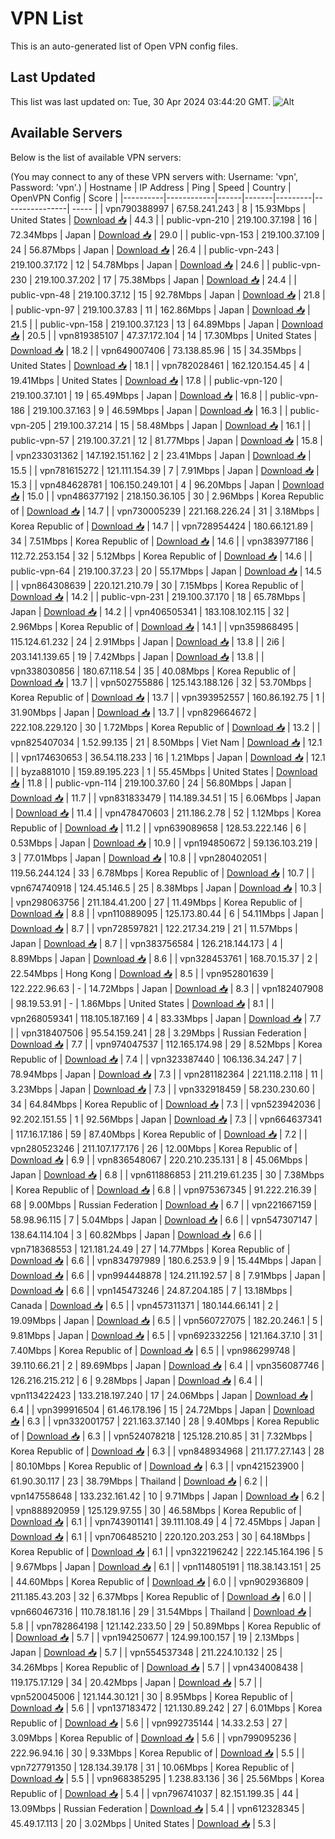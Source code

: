 # VPN List

This is an auto-generated list of Open VPN config files.

## Last Updated

This list was last updated on: Tue, 30 Apr 2024 03:44:20 GMT.
![Alt](https://repobeats.axiom.co/api/embed/186b98318ef1479477931607c1ad7d823f12451f.svg "Repobeats analytics image")

## Available Servers

Below is the list of available VPN servers:

(You may connect to any of these VPN servers with: Username: 'vpn', Password: 'vpn'.)
| Hostname | IP Address | Ping | Speed | Country | OpenVPN Config | Score |
|----------|------------|------|-------|---------|----------------| ----- |
| vpn790388997 | 67.58.241.243 | 8 | 15.93Mbps | United States | [Download 📥](./configs/server_0_US.ovpn) | 44.3 |
| public-vpn-210 | 219.100.37.198 | 16 | 72.34Mbps | Japan | [Download 📥](./configs/server_1_JP.ovpn) | 29.0 |
| public-vpn-153 | 219.100.37.109 | 24 | 56.87Mbps | Japan | [Download 📥](./configs/server_2_JP.ovpn) | 26.4 |
| public-vpn-243 | 219.100.37.172 | 12 | 54.78Mbps | Japan | [Download 📥](./configs/server_3_JP.ovpn) | 24.6 |
| public-vpn-230 | 219.100.37.202 | 17 | 75.38Mbps | Japan | [Download 📥](./configs/server_4_JP.ovpn) | 24.4 |
| public-vpn-48 | 219.100.37.12 | 15 | 92.78Mbps | Japan | [Download 📥](./configs/server_5_JP.ovpn) | 21.8 |
| public-vpn-97 | 219.100.37.83 | 11 | 162.86Mbps | Japan | [Download 📥](./configs/server_6_JP.ovpn) | 21.5 |
| public-vpn-158 | 219.100.37.123 | 13 | 64.89Mbps | Japan | [Download 📥](./configs/server_7_JP.ovpn) | 20.5 |
| vpn819385107 | 47.37.172.104 | 14 | 17.30Mbps | United States | [Download 📥](./configs/server_8_US.ovpn) | 18.2 |
| vpn649007406 | 73.138.85.96 | 15 | 34.35Mbps | United States | [Download 📥](./configs/server_9_US.ovpn) | 18.1 |
| vpn782028461 | 162.120.154.45 | 4 | 19.41Mbps | United States | [Download 📥](./configs/server_10_US.ovpn) | 17.8 |
| public-vpn-120 | 219.100.37.101 | 19 | 65.49Mbps | Japan | [Download 📥](./configs/server_11_JP.ovpn) | 16.8 |
| public-vpn-186 | 219.100.37.163 | 9 | 46.59Mbps | Japan | [Download 📥](./configs/server_12_JP.ovpn) | 16.3 |
| public-vpn-205 | 219.100.37.214 | 15 | 58.48Mbps | Japan | [Download 📥](./configs/server_13_JP.ovpn) | 16.1 |
| public-vpn-57 | 219.100.37.21 | 12 | 81.77Mbps | Japan | [Download 📥](./configs/server_14_JP.ovpn) | 15.8 |
| vpn233031362 | 147.192.151.162 | 2 | 23.41Mbps | Japan | [Download 📥](./configs/server_15_JP.ovpn) | 15.5 |
| vpn781615272 | 121.111.154.39 | 7 | 7.91Mbps | Japan | [Download 📥](./configs/server_16_JP.ovpn) | 15.3 |
| vpn484628781 | 106.150.249.101 | 4 | 96.20Mbps | Japan | [Download 📥](./configs/server_17_JP.ovpn) | 15.0 |
| vpn486377192 | 218.150.36.105 | 30 | 2.96Mbps | Korea Republic of | [Download 📥](./configs/server_18_KR.ovpn) | 14.7 |
| vpn730005239 | 221.168.226.24 | 31 | 3.18Mbps | Korea Republic of | [Download 📥](./configs/server_19_KR.ovpn) | 14.7 |
| vpn728954424 | 180.66.121.89 | 34 | 7.51Mbps | Korea Republic of | [Download 📥](./configs/server_20_KR.ovpn) | 14.6 |
| vpn383977186 | 112.72.253.154 | 32 | 5.12Mbps | Korea Republic of | [Download 📥](./configs/server_21_KR.ovpn) | 14.6 |
| public-vpn-64 | 219.100.37.23 | 20 | 55.17Mbps | Japan | [Download 📥](./configs/server_22_JP.ovpn) | 14.5 |
| vpn864308639 | 220.121.210.79 | 30 | 7.15Mbps | Korea Republic of | [Download 📥](./configs/server_23_KR.ovpn) | 14.2 |
| public-vpn-231 | 219.100.37.170 | 18 | 65.78Mbps | Japan | [Download 📥](./configs/server_24_JP.ovpn) | 14.2 |
| vpn406505341 | 183.108.102.115 | 32 | 2.96Mbps | Korea Republic of | [Download 📥](./configs/server_25_KR.ovpn) | 14.1 |
| vpn359868495 | 115.124.61.232 | 24 | 2.91Mbps | Japan | [Download 📥](./configs/server_26_JP.ovpn) | 13.8 |
| 2i6 | 203.141.139.65 | 19 | 7.42Mbps | Japan | [Download 📥](./configs/server_27_JP.ovpn) | 13.8 |
| vpn338030856 | 180.67.118.54 | 35 | 40.08Mbps | Korea Republic of | [Download 📥](./configs/server_28_KR.ovpn) | 13.7 |
| vpn502755886 | 125.143.188.126 | 32 | 53.70Mbps | Korea Republic of | [Download 📥](./configs/server_29_KR.ovpn) | 13.7 |
| vpn393952557 | 160.86.192.75 | 1 | 31.90Mbps | Japan | [Download 📥](./configs/server_30_JP.ovpn) | 13.7 |
| vpn829664672 | 222.108.229.120 | 30 | 1.72Mbps | Korea Republic of | [Download 📥](./configs/server_31_KR.ovpn) | 13.2 |
| vpn825407034 | 1.52.99.135 | 21 | 8.50Mbps | Viet Nam | [Download 📥](./configs/server_32_VN.ovpn) | 12.1 |
| vpn174630653 | 36.54.118.233 | 16 | 1.21Mbps | Japan | [Download 📥](./configs/server_33_JP.ovpn) | 12.1 |
| byza881010 | 159.89.195.223 | 1 | 55.45Mbps | United States | [Download 📥](./configs/server_34_US.ovpn) | 11.8 |
| public-vpn-114 | 219.100.37.60 | 24 | 56.80Mbps | Japan | [Download 📥](./configs/server_35_JP.ovpn) | 11.7 |
| vpn831833479 | 114.189.34.51 | 15 | 6.06Mbps | Japan | [Download 📥](./configs/server_36_JP.ovpn) | 11.4 |
| vpn478470603 | 211.186.2.78 | 52 | 1.12Mbps | Korea Republic of | [Download 📥](./configs/server_37_KR.ovpn) | 11.2 |
| vpn639089658 | 128.53.222.146 | 6 | 0.53Mbps | Japan | [Download 📥](./configs/server_38_JP.ovpn) | 10.9 |
| vpn194850672 | 59.136.103.219 | 3 | 77.01Mbps | Japan | [Download 📥](./configs/server_39_JP.ovpn) | 10.8 |
| vpn280402051 | 119.56.244.124 | 33 | 6.78Mbps | Korea Republic of | [Download 📥](./configs/server_40_KR.ovpn) | 10.7 |
| vpn674740918 | 124.45.146.5 | 25 | 8.38Mbps | Japan | [Download 📥](./configs/server_41_JP.ovpn) | 10.3 |
| vpn298063756 | 211.184.41.200 | 27 | 11.49Mbps | Korea Republic of | [Download 📥](./configs/server_42_KR.ovpn) | 8.8 |
| vpn110889095 | 125.173.80.44 | 6 | 54.11Mbps | Japan | [Download 📥](./configs/server_43_JP.ovpn) | 8.7 |
| vpn728597821 | 122.217.34.219 | 21 | 11.57Mbps | Japan | [Download 📥](./configs/server_44_JP.ovpn) | 8.7 |
| vpn383756584 | 126.218.144.173 | 4 | 8.89Mbps | Japan | [Download 📥](./configs/server_45_JP.ovpn) | 8.6 |
| vpn328453761 | 168.70.15.37 | 2 | 22.54Mbps | Hong Kong | [Download 📥](./configs/server_46_HK.ovpn) | 8.5 |
| vpn952801639 | 122.222.96.63 | - | 14.72Mbps | Japan | [Download 📥](./configs/server_47_JP.ovpn) | 8.3 |
| vpn182407908 | 98.19.53.91 | - | 1.86Mbps | United States | [Download 📥](./configs/server_48_US.ovpn) | 8.1 |
| vpn268059341 | 118.105.187.169 | 4 | 83.33Mbps | Japan | [Download 📥](./configs/server_49_JP.ovpn) | 7.7 |
| vpn318407506 | 95.54.159.241 | 28 | 3.29Mbps | Russian Federation | [Download 📥](./configs/server_50_RU.ovpn) | 7.7 |
| vpn974047537 | 112.165.174.98 | 29 | 8.52Mbps | Korea Republic of | [Download 📥](./configs/server_51_KR.ovpn) | 7.4 |
| vpn323387440 | 106.136.34.247 | 7 | 78.94Mbps | Japan | [Download 📥](./configs/server_52_JP.ovpn) | 7.3 |
| vpn281182364 | 221.118.2.118 | 11 | 3.23Mbps | Japan | [Download 📥](./configs/server_53_JP.ovpn) | 7.3 |
| vpn332918459 | 58.230.230.60 | 34 | 64.84Mbps | Korea Republic of | [Download 📥](./configs/server_54_KR.ovpn) | 7.3 |
| vpn523942036 | 92.202.151.55 | 1 | 92.56Mbps | Japan | [Download 📥](./configs/server_55_JP.ovpn) | 7.3 |
| vpn664637341 | 117.16.17.186 | 59 | 87.40Mbps | Korea Republic of | [Download 📥](./configs/server_56_KR.ovpn) | 7.2 |
| vpn280523246 | 211.107.177.176 | 26 | 12.00Mbps | Korea Republic of | [Download 📥](./configs/server_57_KR.ovpn) | 6.9 |
| vpn836548067 | 220.210.235.131 | 8 | 45.06Mbps | Japan | [Download 📥](./configs/server_58_JP.ovpn) | 6.8 |
| vpn611886853 | 211.219.61.235 | 30 | 7.38Mbps | Korea Republic of | [Download 📥](./configs/server_59_KR.ovpn) | 6.8 |
| vpn975367345 | 91.222.216.39 | 68 | 9.00Mbps | Russian Federation | [Download 📥](./configs/server_60_RU.ovpn) | 6.7 |
| vpn221667159 | 58.98.96.115 | 7 | 5.04Mbps | Japan | [Download 📥](./configs/server_61_JP.ovpn) | 6.6 |
| vpn547307147 | 138.64.114.104 | 3 | 60.82Mbps | Japan | [Download 📥](./configs/server_62_JP.ovpn) | 6.6 |
| vpn718368553 | 121.181.24.49 | 27 | 14.77Mbps | Korea Republic of | [Download 📥](./configs/server_63_KR.ovpn) | 6.6 |
| vpn834797989 | 180.6.253.9 | 9 | 15.44Mbps | Japan | [Download 📥](./configs/server_64_JP.ovpn) | 6.6 |
| vpn994448878 | 124.211.192.57 | 8 | 7.91Mbps | Japan | [Download 📥](./configs/server_65_JP.ovpn) | 6.6 |
| vpn145473246 | 24.87.204.185 | 7 | 13.18Mbps | Canada | [Download 📥](./configs/server_66_CA.ovpn) | 6.5 |
| vpn457311371 | 180.144.66.141 | 2 | 19.09Mbps | Japan | [Download 📥](./configs/server_67_JP.ovpn) | 6.5 |
| vpn560727075 | 182.20.246.1 | 5 | 9.81Mbps | Japan | [Download 📥](./configs/server_68_JP.ovpn) | 6.5 |
| vpn692332256 | 121.164.37.10 | 31 | 7.40Mbps | Korea Republic of | [Download 📥](./configs/server_69_KR.ovpn) | 6.5 |
| vpn986299748 | 39.110.66.21 | 2 | 89.69Mbps | Japan | [Download 📥](./configs/server_70_JP.ovpn) | 6.4 |
| vpn356087746 | 126.216.215.212 | 6 | 9.28Mbps | Japan | [Download 📥](./configs/server_71_JP.ovpn) | 6.4 |
| vpn113422423 | 133.218.197.240 | 17 | 24.06Mbps | Japan | [Download 📥](./configs/server_72_JP.ovpn) | 6.4 |
| vpn399916504 | 61.46.178.196 | 15 | 24.72Mbps | Japan | [Download 📥](./configs/server_73_JP.ovpn) | 6.3 |
| vpn332001757 | 221.163.37.140 | 28 | 9.40Mbps | Korea Republic of | [Download 📥](./configs/server_74_KR.ovpn) | 6.3 |
| vpn524078218 | 125.128.210.85 | 31 | 7.32Mbps | Korea Republic of | [Download 📥](./configs/server_75_KR.ovpn) | 6.3 |
| vpn848934968 | 211.177.27.143 | 28 | 80.10Mbps | Korea Republic of | [Download 📥](./configs/server_76_KR.ovpn) | 6.3 |
| vpn421523900 | 61.90.30.117 | 23 | 38.79Mbps | Thailand | [Download 📥](./configs/server_77_TH.ovpn) | 6.2 |
| vpn147558648 | 133.232.161.42 | 10 | 9.71Mbps | Japan | [Download 📥](./configs/server_78_JP.ovpn) | 6.2 |
| vpn888920959 | 125.129.97.55 | 30 | 46.58Mbps | Korea Republic of | [Download 📥](./configs/server_79_KR.ovpn) | 6.1 |
| vpn743901141 | 39.111.108.49 | 4 | 72.45Mbps | Japan | [Download 📥](./configs/server_80_JP.ovpn) | 6.1 |
| vpn706485210 | 220.120.203.253 | 30 | 64.18Mbps | Korea Republic of | [Download 📥](./configs/server_81_KR.ovpn) | 6.1 |
| vpn322196242 | 222.145.164.196 | 5 | 9.67Mbps | Japan | [Download 📥](./configs/server_82_JP.ovpn) | 6.1 |
| vpn114805191 | 118.38.143.151 | 25 | 44.60Mbps | Korea Republic of | [Download 📥](./configs/server_83_KR.ovpn) | 6.0 |
| vpn902936809 | 211.185.43.203 | 32 | 6.37Mbps | Korea Republic of | [Download 📥](./configs/server_84_KR.ovpn) | 6.0 |
| vpn660467316 | 110.78.181.16 | 29 | 31.54Mbps | Thailand | [Download 📥](./configs/server_85_TH.ovpn) | 5.8 |
| vpn782864198 | 121.142.233.50 | 29 | 50.89Mbps | Korea Republic of | [Download 📥](./configs/server_86_KR.ovpn) | 5.7 |
| vpn194250677 | 124.99.100.157 | 19 | 2.13Mbps | Japan | [Download 📥](./configs/server_87_JP.ovpn) | 5.7 |
| vpn554537348 | 211.224.10.132 | 25 | 34.26Mbps | Korea Republic of | [Download 📥](./configs/server_88_KR.ovpn) | 5.7 |
| vpn434008438 | 119.175.17.129 | 34 | 20.42Mbps | Japan | [Download 📥](./configs/server_89_JP.ovpn) | 5.7 |
| vpn520045006 | 121.144.30.121 | 30 | 8.95Mbps | Korea Republic of | [Download 📥](./configs/server_90_KR.ovpn) | 5.6 |
| vpn137183472 | 121.130.89.242 | 27 | 6.01Mbps | Korea Republic of | [Download 📥](./configs/server_91_KR.ovpn) | 5.6 |
| vpn992735144 | 14.33.2.53 | 27 | 3.09Mbps | Korea Republic of | [Download 📥](./configs/server_92_KR.ovpn) | 5.6 |
| vpn799095236 | 222.96.94.16 | 30 | 9.33Mbps | Korea Republic of | [Download 📥](./configs/server_93_KR.ovpn) | 5.5 |
| vpn727791350 | 128.134.39.178 | 31 | 10.06Mbps | Korea Republic of | [Download 📥](./configs/server_94_KR.ovpn) | 5.5 |
| vpn968385295 | 1.238.83.136 | 36 | 25.56Mbps | Korea Republic of | [Download 📥](./configs/server_95_KR.ovpn) | 5.4 |
| vpn796741037 | 82.151.199.35 | 44 | 13.09Mbps | Russian Federation | [Download 📥](./configs/server_96_RU.ovpn) | 5.4 |
| vpn612328345 | 45.49.17.113 | 20 | 3.02Mbps | United States | [Download 📥](./configs/server_97_US.ovpn) | 5.3 |
